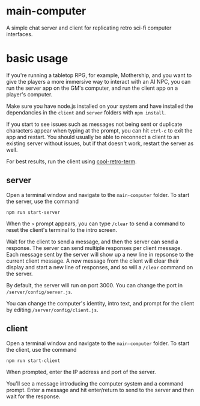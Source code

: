 # main-computer
A simple chat server and client for replicating retro sci-fi computer interfaces.

# basic usage
If you're running a tabletop RPG, for example, Mothership, and you want to give the players a more immersive way to interact with an AI NPC, you can run the server app on the GM's computer, and run the client app on a player's computer.

Make sure you have node.js installed on your system and have installed the dependancies in the `client` and `server` folders with `npm install`.

If you start to see issues such as messages not being sent or duplicate characters appear when typing at the prompt, you can hit `ctrl-c` to exit the app and restart. You should usually be able to reconnect a client to an existing server without issues, but if that doesn't work, restart the server as well.

For best results, run the client using [cool-retro-term](https://github.com/Swordfish90/cool-retro-term).

## server
Open a terminal window and navigate to the `main-computer` folder. To start the server, use the command
```
npm run start-server
```

When the ` > ` prompt appears, you can type `/clear` to send a command to reset the client's terminal to the intro screen.

Wait for the client to send a message, and then the server can send a response. The server can send multiple responses per client message. Each message sent by the server will show up a new line in repsonse to the current client message. A new message from the client will clear their display and start a new line of responses, and so will a `/clear` command on the server.

By default, the server will run on port 3000. You can change the port in `/server/config/server.js`.

You can change the computer's identity, intro text, and prompt for the client by editing `/server/config/client.js`.

## client
Open a terminal window and navigate to the `main-computer` folder. To start the client, use the command
```
npm run start-client
```

When prompted, enter the IP address and port of the server.

You'll see a message introducing the computer system and a command prompt. Enter a message and hit enter/return to send to the server and then wait for the response.
